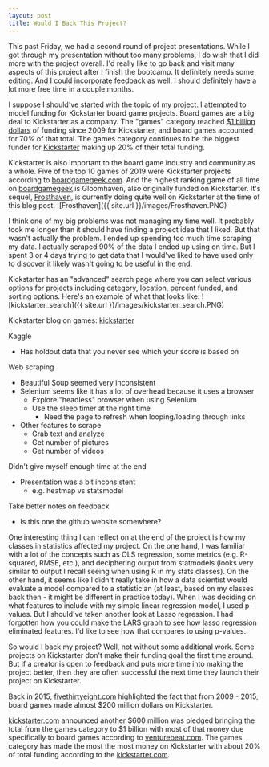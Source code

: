 ```yaml
---
layout: post
title: Would I Back This Project?
---
```


This past Friday, we had a second round of project presentations. While I got through my presentation without too many problems, I do wish that I did more with the project overall. I'd really like to go back and visit many aspects of this project after I finish the bootcamp. It definitely needs some editing. And I could incorporate feedback as well. I should definitely have a lot more free time in a couple months.

I suppose I should've started with the topic of my project. I attempted to model funding for Kickstarter board game projects. Board games are a big deal to Kickstarter as a company. The "games" category reached [$1 billion dollars](https://venturebeat.com/2019/04/16/kickstarter-game-projects-top-1-billion-with-tabletop-making-up-69-of-pledges/) of funding since 2009 for Kickstarter, and board games accounted for 70% of that total. The games category continues to be the biggest funder for [Kickstarter](https://www.kickstarter.com/help/stats) making up 20% of their total funding.

Kickstarter is also important to the board game industry and community as a whole. Five of the top 10 games of 2019 were Kickstarter projects according to [boardgamegeek.com](https://boardgamegeek.com/geeklist/265685/best-games-2019). And the highest ranking game of all time on [boardgamegeek](https://boardgamegeek.com/browse/boardgame) is Gloomhaven, also originally funded on Kickstarter. It's sequel, [Frosthaven](https://www.kickstarter.com/projects/frosthaven/frosthaven), is currently doing quite well on Kickstarter at the time of this blog post.
![Frosthaven]({{ site.url }}/images/Frosthaven.PNG)





I think one of my big problems was not managing my time well. It probably took me longer than it should have finding a project idea that I liked. But that wasn't actually the problem. I ended up spending too much time scraping my data. I actually scraped 90% of the data I ended up using on time. But I spent 3 or 4 days trying to get data that I would've liked to have used only to discover it likely wasn't going to be useful in the end.

Kickstarter has an "advanced" search page where you can select various options for projects including category, location, percent funded, and sorting options. Here's an example of what that looks like:
![kickstarter_search]({{ site.url }}/images/kickstarter_search.PNG)

Kickstarter blog on games:
[kickstarter](https://www.kickstarter.com/blog/leveling-up-games-on-kickstarter-grew-to-new-heights-in-2019)

Kaggle
- Has holdout data that you never see which your score is based on




Web scraping
- Beautiful Soup seemed very inconsistent
- Selenium seems like it has a lot of overhead because it uses a browser
  - Explore "headless" browser when using Selenium
  - Use the sleep timer at the right time
    - Need the page to refresh when looping/loading through links
- Other features to scrape
  - Grab text and analyze
  - Get number of pictures
  - Get number of videos

Didn't give myself enough time at the end
  - Presentation was a bit inconsistent
    - e.g. heatmap vs statsmodel

Take better notes on feedback
- Is this one the github website somewhere?

One interesting thing I can reflect on at the end of the project is how my classes in statistics affected my project. On the one hand, I was familiar with a lot of the concepts such as OLS regression, some metrics (e.g. R-squared, RMSE, etc.), and deciphering output from statmodels (looks very similar to output I recall seeing when using R in my stats classes). On the other hand, it seems like I didn't really take in how a data scientist would evaluate a model compared to a statistician (at least, based on my classes back then - it might be different in practice today). When I was deciding on what features to include with my simple linear regression model, I used p-values. But I should've taken another look at Lasso regression. I had forgotten how you could make the LARS graph to see how lasso regression eliminated features. I'd like to see how that compares to using p-values.


So would I back my project? Well, not without some additional work. Some projects on Kickstarter don't make their funding goal the first time around. But if a creator is open to feedback and puts more time into making the project better, then they are often successful the next time they launch their project on Kickstarter.


Back in 2015, [fivethirtyeight.com](https://fivethirtyeight.com/features/crowdfunding-is-driving-a-196-million-board-game-renaissance/) highlighted the fact that from 2009 - 2015, board games made almost $200 million dollars on Kickstarter.

[kickstarter.com](https://www.kickstarter.com/blog/1-billion-and-counting-pledged-to-games) announced another $600 million was pledged bringing the total from the games category to $1 billion with most of that money due specifically to board games according to [venturebeat.com](https://venturebeat.com/2019/04/16/kickstarter-game-projects-top-1-billion-with-tabletop-making-up-69-of-pledges/). The games category has made the most the most money on Kickstarter with about 20% of total funding according to the [kickstarter.com](https://www.kickstarter.com/help/stats).
